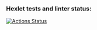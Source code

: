 ### Hexlet tests and linter status:
[![Actions Status](https://github.com/danikirillov/java-project-78/actions/workflows/hexlet-check.yml/badge.svg)](https://github.com/danikirillov/java-project-78/actions)